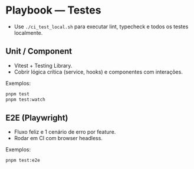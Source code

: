 # Playbook — Testes

- Use `./ci_test_local.sh` para executar lint, typecheck e todos os testes localmente.

## Unit / Component
- Vitest + Testing Library.
- Cobrir lógica crítica (service, hooks) e componentes com interações.

Exemplos:
```bash
pnpm test
pnpm test:watch
```

## E2E (Playwright)
- Fluxo feliz e 1 cenário de erro por feature.
- Rodar em CI com browser headless.

Exemplos:
```bash
pnpm test:e2e
```
